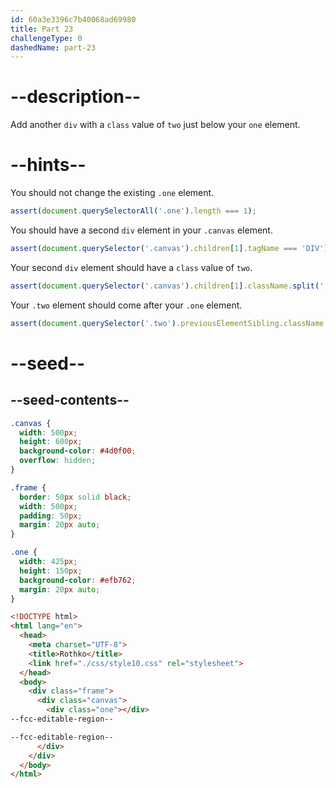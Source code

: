 ```yaml
---
id: 60a3e3396c7b40068ad69980
title: Part 23
challengeType: 0
dashedName: part-23
---
```


# --description--

Add another `div` with a `class` value of `two` just below your `one` element.

# --hints--

You should not change the existing `.one` element.

```js
assert(document.querySelectorAll('.one').length === 1);
```

You should have a second `div` element in your `.canvas` element.

```js
assert(document.querySelector('.canvas').children[1].tagName === 'DIV');
```

Your second `div` element should have a `class` value of `two`.

```js
assert(document.querySelector('.canvas').children[1].className.split(' ').includes('two'));
```

Your `.two` element should come after your `.one` element.

```js
assert(document.querySelector('.two').previousElementSibling.className.split(' ').includes('one'));
```

# --seed--

## --seed-contents--

```css
.canvas {
  width: 500px;
  height: 600px;
  background-color: #4d0f00;
  overflow: hidden;
}

.frame {
  border: 50px solid black;
  width: 500px;
  padding: 50px;
  margin: 20px auto;
}

.one {
  width: 425px;
  height: 150px;
  background-color: #efb762;
  margin: 20px auto;
}
```

```html
<!DOCTYPE html>
<html lang="en">
  <head>
    <meta charset="UTF-8">
    <title>Rothko</title>
    <link href="./css/style10.css" rel="stylesheet">
  </head>
  <body>
    <div class="frame">
      <div class="canvas">
        <div class="one"></div>
--fcc-editable-region--

--fcc-editable-region--
      </div>
    </div>
  </body>
</html>
```

